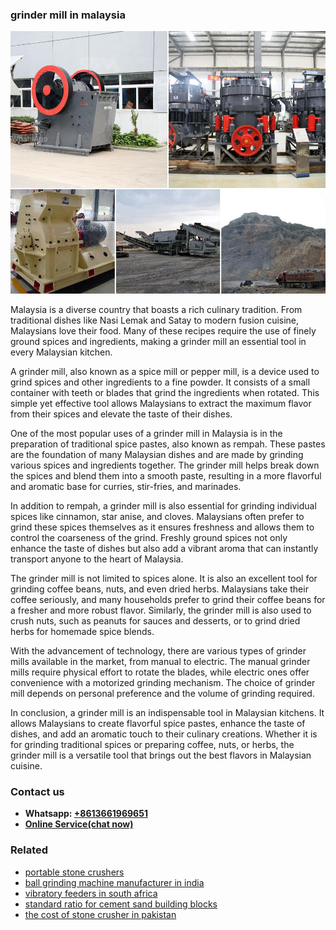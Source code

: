 <h3>grinder mill in malaysia</h3><img src='1708499565.jpg' alt=''><p>Malaysia is a diverse country that boasts a rich culinary tradition. From traditional dishes like Nasi Lemak and Satay to modern fusion cuisine, Malaysians love their food. Many of these recipes require the use of finely ground spices and ingredients, making a grinder mill an essential tool in every Malaysian kitchen.</p><p>A grinder mill, also known as a spice mill or pepper mill, is a device used to grind spices and other ingredients to a fine powder. It consists of a small container with teeth or blades that grind the ingredients when rotated. This simple yet effective tool allows Malaysians to extract the maximum flavor from their spices and elevate the taste of their dishes.</p><p>One of the most popular uses of a grinder mill in Malaysia is in the preparation of traditional spice pastes, also known as rempah. These pastes are the foundation of many Malaysian dishes and are made by grinding various spices and ingredients together. The grinder mill helps break down the spices and blend them into a smooth paste, resulting in a more flavorful and aromatic base for curries, stir-fries, and marinades.</p><p>In addition to rempah, a grinder mill is also essential for grinding individual spices like cinnamon, star anise, and cloves. Malaysians often prefer to grind these spices themselves as it ensures freshness and allows them to control the coarseness of the grind. Freshly ground spices not only enhance the taste of dishes but also add a vibrant aroma that can instantly transport anyone to the heart of Malaysia.</p><p>The grinder mill is not limited to spices alone. It is also an excellent tool for grinding coffee beans, nuts, and even dried herbs. Malaysians take their coffee seriously, and many households prefer to grind their coffee beans for a fresher and more robust flavor. Similarly, the grinder mill is also used to crush nuts, such as peanuts for sauces and desserts, or to grind dried herbs for homemade spice blends.</p><p>With the advancement of technology, there are various types of grinder mills available in the market, from manual to electric. The manual grinder mills require physical effort to rotate the blades, while electric ones offer convenience with a motorized grinding mechanism. The choice of grinder mill depends on personal preference and the volume of grinding required.</p><p>In conclusion, a grinder mill is an indispensable tool in Malaysian kitchens. It allows Malaysians to create flavorful spice pastes, enhance the taste of dishes, and add an aromatic touch to their culinary creations. Whether it is for grinding traditional spices or preparing coffee, nuts, or herbs, the grinder mill is a versatile tool that brings out the best flavors in Malaysian cuisine.</p><h3>Contact us</h3><ul><li><strong>Whatsapp:&nbsp;<a href="https://wa.me/8613661969651">+8613661969651</a></strong></li><li><a href="https://swt.shibang-china.com/?git&amp;zhl&amp;grinder mill in malaysia"><strong>Online Service(chat now)</strong></a></li></ul><h3>Related</h3><ul><li><a href='portable stone crushers.md'>portable stone crushers</a></li><li><a href='ball grinding machine manufacturer in india.md'>ball grinding machine manufacturer in india</a></li><li><a href='vibratory feeders in south africa.md'>vibratory feeders in south africa</a></li><li><a href='standard ratio for cement sand building blocks.md'>standard ratio for cement sand building blocks</a></li><li><a href='the cost of stone crusher in pakistan.md'>the cost of stone crusher in pakistan</a></li></ul>